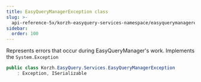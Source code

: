 ```yaml
---
title: EasyQueryManagerException class
slug: >-
  api-reference-5x/korzh-easyquery-services-namespace/easyquerymanagerexception-class
sidebar:
  order: 100
---
```


Represents errors that occur during EasyQueryManager's work.  Implements the `System.Exception`
```csharp
public class Korzh.EasyQuery.Services.EasyQueryManagerException
    : Exception, ISerializable

```
